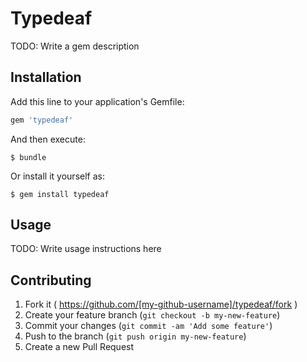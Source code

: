# Typedeaf

TODO: Write a gem description

## Installation

Add this line to your application's Gemfile:

```ruby
gem 'typedeaf'
```

And then execute:

    $ bundle

Or install it yourself as:

    $ gem install typedeaf

## Usage

TODO: Write usage instructions here

## Contributing

1. Fork it ( https://github.com/[my-github-username]/typedeaf/fork )
2. Create your feature branch (`git checkout -b my-new-feature`)
3. Commit your changes (`git commit -am 'Add some feature'`)
4. Push to the branch (`git push origin my-new-feature`)
5. Create a new Pull Request
